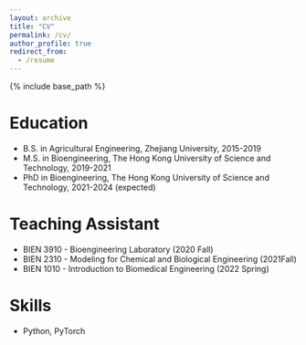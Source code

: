 ```yaml
---
layout: archive
title: "CV"
permalink: /cv/
author_profile: true
redirect_from:
  - /resume
---
```


{% include base_path %}

Education
======
* B.S. in Agricultural Engineering, Zhejiang University, 2015-2019
* M.S. in Bioengineering, The Hong Kong University of Science and Technology, 2019-2021
* PhD  in Bioengineering, The Hong Kong University of Science and Technology, 2021-2024 (expected)

Teaching Assistant
======
* BIEN 3910 - Bioengineering Laboratory (2020 Fall)
* BIEN 2310 - Modeling for Chemical and Biological Engineering (2021Fall)
* BIEN 1010 - Introduction to Biomedical Engineering (2022 Spring)


Skills
======
* Python, PyTorch
